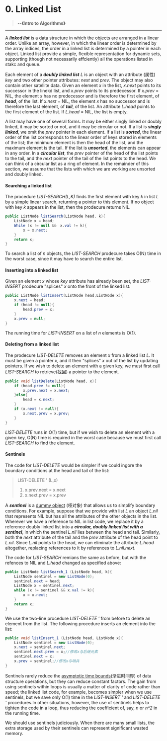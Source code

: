 # 0. Linked List

> **--《Intro to Algorithms》**

------

A ***linked list*** is a data structure in which the objects are arranged in a linear order.   Unlike an array, however, in which the linear order is determined by the array indices, the order in a linked list is determined by a pointer in each object. Linked list provide a simple, flexible representation for dynamic sets, supporting (though not necessarily effciently) all the operations listed in stakc and queue.

Each element of a ***doubly linked list*** *L* is an object with an attribute (属性) *key* and two other pointer attributes: *next* and *prev*. The object may also contain other satellite data. Given an element *x* in the list, *x.next* points to its successor in the linekd list, and *x.prev* points to its predecessor. If *x.prev* = NIL, the element *x* has no predecessor and is therefore the first element, of ***head***, of the list. If *x.next* = NIL, the element *x* has no successor and is therefore the last element, of ***tail***, of the list. An attribute *L.head* points to the first element of the list. If *L.head* = NIL, the list is empty.

A list may have one of several forms. It may be either singly linked or doubly linked, it may be sorted or not, and it may be circular or not. If a list is ***singly linked***, we omit the *prev* pointer in each element. If a list is ***sorted***, the linear order of the list corresponds to the linear order of keys stored in elements of the list; the minimum element is then the head of the list, and the maximum element is the tail. If the list is ***unsorted***, the elements can appear in any order. In a ***circular list***, the *prev* pointer of the head of the list points to the tail, and the *next* pointer of the tail of the list points to the head. We can think of a circular list  as a ring of element. In the remainder of this section, we assume that the lists with which we are working are unsorted and doubly linked.

#### Searching a linked list

The procedure *LIST-SEARCH(L,K)* finds the first element with key *k* in list *L* by a simple linear search, returning a pointer to this element. If no object with key *k* appears in the list, then the prodecure returns NIL.

```java
public ListNode listSearch(ListNode head, k){
	ListNode x = head;
	While (x != null &&　x.val != k){
		x = x.next;
	}
	return x;
}
```

To search a list of *n* objects, the *LIST-SEARCH* prodecure takes O(N) time in the worst case, since it may have to search the entire list.

#### Inserting into a linked list

Given an element *x* whose *key* attribute has already been set, the *LIST-INSERT* prodecure "splices" *x* onto the front of the linked list.

```java
public ListNode listInsert(ListNode head,ListNode x){
	x.next = head;
	if (head != null){
		head.prev = x;
	}
	x.prev = null;
}
```

The running time for *LIST-INSERT* on a list of *n* elements is O(1).

#### Deleting from a linked list

The prodecure *LIST-DELETE* removes an element *x* from a linked list *L*. It must be given a pointer *x*, and it then "splices" *x* out of the list by updating pointers. If we wish to delete an element with a given key, we must first call *LIST-SEARCH* to retrieve(找回) a pointer to the element.

```java
public void listDelete(ListNode head, x){
	if (head.prev != null){
		x.prev.next = x.next;
	}else{
		head = x.next;
	}
	if (x.next != null){
		x.next.prev = x.prev;
	}
}
```

*LIST-DELETE* runs in O(1) time, but if we wish to delete an element with a given key, O(N) time is required in the worst case because we must first call *LIST-SEARCH* to find the element.

#### Sentinels

The code for *LIST-DELETE* would be simpler if we could ingore the boundary conditions at the head and tail of the list:

> LIST-DELETE ' (L,x)
>
> 1. x.prev.next = x.next
> 2. x.next.prev = x.prev

A ***sentinel*** is a <u>dummy object</u> (哑对象) that allows us to simplify boundary conditions. For example, suppose that we provide with list *L* an object *L.nil* that represents NIL but has all the attributes of the other objects in the list. Wherever we have a reference to NIL in list code, we replace it by a reference doubly linked list into a ***circular, doubly linked list with a sentinel***, in which the sentinel *L.nil* lies between the head and tail. Similarly, both the *next* attribute of the tail and the *prev* attribute of the head point to *L.nil*. Since *L.nil* points to the head, we can eliminate the attribute *L.head* altogether, replacing references to it by references to *L.nil.next*. 

The code for *LIST-SEARCH* remians the same as before, but with the refences to NIL and *L.head* changed as specified above:

```java
public ListNode listSearch_1 (ListNode head, k){
	ListNode sentinel = new ListNode(0);
	sentinel.next = head;
	ListNode x = sentinel.next;
	while (x != sentinel && x.val != k){
		x = x.next;
	}
	return x;
}
```

We use the two-line procedure *LIST-DELETE '* from before to delete an element from the list. The following procedure inserts an element into the list:

```java
public void listInsert_1 (ListNode head, ListNode x){
	ListNode sentinel = new ListNode(0);
	x.next = sentinel.next;
	sentinel.next.prev = x;//修改x与后继元素
	sentinel.next = x;
	x.prev = sentinel;//修改x与哨兵
}
```

Sentinels rarely reduce the <u>asymptotic time bounds</u>(渐进时间界) of data structure operations, but they can reduce constant factors. The gain from using sentinels within loops is usually a matter of clarity of code rather than speed; the linked list code, for example, becomes simpler when we use sentinels, but we save only O(1) time in the *LIST-INSERT '* and *LIST-DELETE '* procedures.In other situations, however, the use of sentinels helps to tighten the code in a loop, thus reducing the coefficient of, say, *n* or *n^2* in the running time.

We should use sentinels judiciously. When there are many small lists, the extra storage used by their sentinels can represent significant wasted memory.
